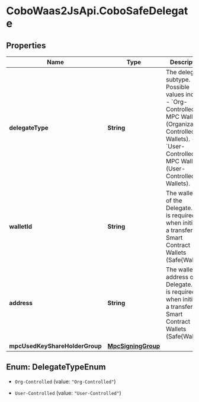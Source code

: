 # CoboWaas2JsApi.CoboSafeDelegate

## Properties

Name | Type | Description | Notes
------------ | ------------- | ------------- | -------------
**delegateType** | **String** | The delegator subtype. Possible values include: - &#x60;Org-Controlled&#x60;: MPC Wallets (Organization-Controlled Wallets). - &#x60;User-Controlled&#x60;: MPC Wallets (User-Controlled Wallets).  | [default to &#39;Org-Controlled&#39;]
**walletId** | **String** | The wallet ID of the Delegate. This is required when initiating a transfer from Smart Contract Wallets (Safe{Wallet}). | 
**address** | **String** | The wallet address of the Delegate. This is required when initiating a transfer from Smart Contract Wallets (Safe{Wallet}). | 
**mpcUsedKeyShareHolderGroup** | [**MpcSigningGroup**](MpcSigningGroup.md) |  | [optional] 



## Enum: DelegateTypeEnum


* `Org-Controlled` (value: `"Org-Controlled"`)

* `User-Controlled` (value: `"User-Controlled"`)





